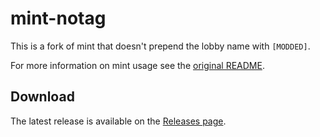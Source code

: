 # mint-notag

This is a fork of mint that doesn't prepend the lobby name with `[MODDED]`.

For more information on mint usage see the [original README](https://github.com/trumank/mint?tab=readme-ov-file).

## Download

The latest release is available on the [Releases page](https://github.com/Strappazzon/drg-mint-notag/releases/latest).
